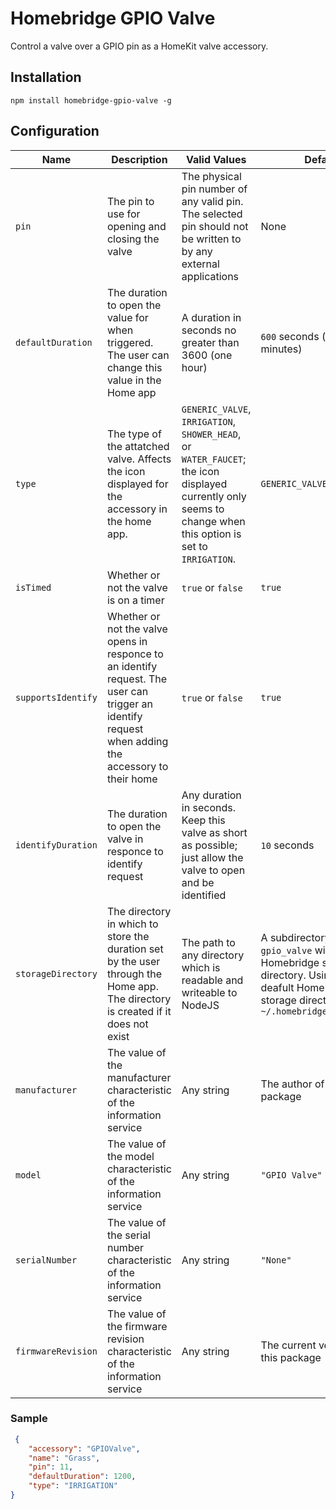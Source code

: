# Homebridge GPIO Valve
Control a valve over a GPIO pin as a HomeKit valve accessory.

## Installation
```
npm install homebridge-gpio-valve -g
```

## Configuration
| Name | Description | Valid Values | Default |
|---|---|---|---|
| `pin` | The pin to use for opening and closing the valve | The physical pin number of any valid pin. The selected pin should not be written to by any external applications | None |
| `defaultDuration` | The duration to open the value for when triggered. The user can change this value in the Home app | A duration in seconds no greater than 3600 (one hour) | `600` seconds (ten minutes) |
| `type` | The type of the attatched valve. Affects the icon displayed for the accessory in the home app. | `GENERIC_VALVE`, `IRRIGATION`, `SHOWER_HEAD`, or `WATER_FAUCET`; the icon displayed currently only seems to change when this option is set to `IRRIGATION`.  | `GENERIC_VALVE` |
| `isTimed` | Whether or not the valve is on a timer | `true` or `false` | `true` |
| `supportsIdentify` | Whether or not the valve opens in responce to an identify request. The user can trigger an identify request when adding the accessory to their home | `true` or `false` | `true` |
| `identifyDuration` | The duration to open the valve in responce to identify request | Any duration in seconds. Keep this valve as short as possible; just allow the valve to open and be identified | `10` seconds |
| `storageDirectory` | The directory in which to store the duration set by the user through the Home app. The directory is created if it does not exist | The path to any directory which is readable and writeable to NodeJS | A subdirectory called `gpio_valve` within the Homebridge storage directory. Using the deafult Homebridge storage directory, `~/.homebridge/gpio_valve` |
| `manufacturer` | The value of the manufacturer characteristic of the information service | Any string | The author of this package |
| `model` | The value of the model characteristic of the information service | Any string | `"GPIO Valve"` |
| `serialNumber` | The value of the serial number characteristic of the information service | Any string | `"None"` |
| `firmwareRevision` | The value of the firmware revision characteristic of the information service | Any string | The current version of this package |

### Sample
```json
 {
    "accessory": "GPIOValve",
    "name": "Grass",
    "pin": 11,
    "defaultDuration": 1200,
    "type": "IRRIGATION"
}
```
